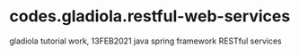 ﻿# codes.gladiola.restful-web-services
gladiola
tutorial work, 13FEB2021
java spring framework RESTful services